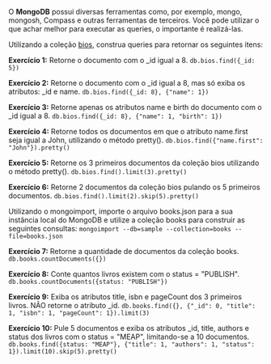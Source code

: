 O **MongoDB** possui diversas ferramentas como, por exemplo, mongo, mongosh, Compass e outras ferramentas de terceiros. Você pode utilizar o que achar melhor para executar as queries, o importante é realizá-las.

Utilizando a coleção [bios](https://www.mongodb.com/docs/manual/reference/bios-example-collection/), construa queries para retornar os seguintes itens:

**Exercício 1:** Retorne o documento com o _id igual a 8.
  `db.bios.find({_id: 5})`

**Exercício 2:** Retorne o documento com o _id igual a 8, mas só exiba os atributos: _id e name.
  `db.bios.find({_id: 8}, {"name": 1})`

**Exercício 3:** Retorne apenas os atributos name e birth do documento com o _id igual a 8.
  `db.bios.find({_id: 8}, {"name": 1, "birth": 1})`

**Exercício 4:** Retorne todos os documentos em que o atributo name.first seja igual a John, utilizando o método pretty().
  `db.bios.find({"name.first": "John"}).pretty()`

**Exercício 5:** Retorne os 3 primeiros documentos da coleção bios utilizando o método pretty().
  `db.bios.find().limit(3).pretty()`

**Exercício 6:** Retorne 2 documentos da coleção bios pulando os 5 primeiros documentos.
  `db.bios.find().limit(2).skip(5).pretty()`

Utilizando o mongoimport, importe o arquivo books.json para a sua instância local do MongoDB e utilize a coleção books para construir as seguintes consultas:
 `mongoimport --db=sample --collection=books --file=books.json`

**Exercício 7:** Retorne a quantidade de documentos da coleção books.
  `db.books.countDocuments({})`

**Exercício 8:** Conte quantos livros existem com o status = "PUBLISH".
  `db.books.countDocuments({status: "PUBLISH"})`

**Exercício 9:** Exiba os atributos title, isbn e pageCount dos 3 primeiros livros. NÃO retorne o atributo _id.
  `db.books.find({}, {"_id": 0, "title": 1, "isbn": 1, "pageCount": 1}).limit(3)`

**Exercício 10:** Pule 5 documentos e exiba os atributos _id, title, authors e status dos livros com o status = "MEAP", limitando-se a 10 documentos.
  `db.books.find({status: "MEAP"}, {"title": 1, "authors": 1, "status": 1}).limit(10).skip(5).pretty()`